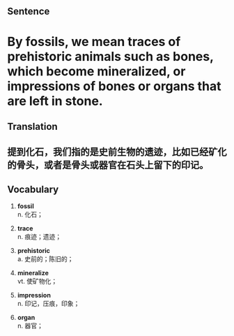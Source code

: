 ## Sentence

<h1>By fossils, we mean traces of prehistoric animals such as bones, which become mineralized, or impressions of bones or organs that are left in stone.</h1>

## Translation

<h2>提到化石，我们指的是史前生物的遗迹，比如已经矿化的骨头，或者是骨头或器官在石头上留下的印记。</h2>


## Vocabulary   

1. **fossil**   
n. 化石；    

2. **trace**     
n. 痕迹；遗迹；     

3. **prehistoric**     
a. 史前的；陈旧的；     

4. **mineralize**     
vt. 使矿物化；    

5. **impression**     
n. 印记，压痕，印象；   

6. **organ**    
n. 器官；    

